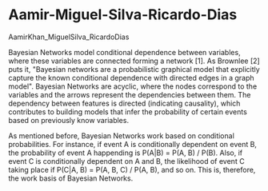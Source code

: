 # Aamir-Miguel-Silva-Ricardo-Dias
AamirKhan_MiguelSilva_RicardoDias

Bayesian Networks model conditional dependence between variables, where these variables are connected forming a network [1]. As Brownlee [2] puts it, "Bayesian networks are a probabilistic graphical model that explicitly capture the known conditional dependence with directed edges in a graph model". Bayesian Networks are acyclic, where the nodes correspond to the variables and the arrows represent the dependencies between them. The dependency between features is directed (indicating causality), which contributes to building models that infer the probability of certain events based on previously know variables.

As mentioned before, Bayesian Networks work based on conditional probabilities. For instance, if event A is conditionally dependent on event B, the probability of event A happending is P(A|B) = P(A, B) / P(B). Also, if event C is conditionally dependent on A and B, the likelihood of event C taking place if P(C|A, B) = P(A, B, C) / P(A, B), and so on. This is, therefore, the work basis of Bayesian Networks.
